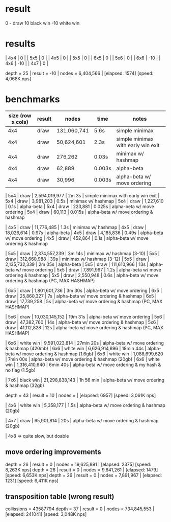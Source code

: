# result

0 - draw
10 black win
-10 white win

# results

| 4x4 |   0 |
| 5x5 |   0 |
| 4x5 |   0 |
| 5x5 |   0 |
| 6x5 |   0 |
| 5x6 |   0 |
| 6x6 | -10 |
| 4x6 | -10 |
| 4x7 |   0 |

depth = 25 | result =    -10 | nodes = 6,404,566    | [elapsed: 1574] [speed: 4,068K nps]

# benchmarks

| size (row x cols) | result | nodes | time | notes
|-|-|-|-|-|
| 4x4 | draw | 131,060,741 | 5.6s   | simple minimax
| 4x4 | draw |  50,624,601 | 2.3s   | simple minimax with early win exit
| 4x4 | draw |     276,262 | 0.03s  | minimax w/ hashmap
| 4x4 | draw |      62,889 | 0.003s | alpha-beta
| 4x4 | draw |      30,996 | 0.003s | alpha-beta w/ move ordering

| 5x4 | draw | 2,594,019,977 | 2m 3s  | simple minimax with early win exit
| 5x4 | draw |     3,981,203 | 0.5s   | minimax w/ hashmap
| 5x4 | draw |     1,227,610 | 0.1s   | alpha-beta
| 5x4 | draw |       223,881 | 0.025s | alpha-beta w/ move ordering
| 5x4 | draw |        60,113 | 0.015s | alpha-beta w/ move ordering & hashmap

| 4x5 | draw | 11,776,485 | 1.3s  | minimax w/ hashmap
| 4x5 | draw | 18,026,614 | 0.97s | alpha-beta
| 4x5 | draw |  4,185,836 | 0.49s | alpha-beta w/ move ordering
| 4x5 | draw |    452,864 | 0.1s  | alpha-beta w/ move ordering & hashmap

| 5x5 | draw | 2,374,557,239 | 3m 14s | minimax w/ hashmap (3-10)
| 5x5 | draw |   312,660,988 |    39s | minimax w/ hashmap (3-12)
| 5x5 | draw | 2,135,732,339 | 2m 05s | alpha-beta
| 5x5 | draw |   111,610,966 |    13s | alpha-beta w/ move ordering
| 5x5 | draw |     7,891,967 |   1.2s | alpha-beta w/ move ordering & hashmap
| 5x5 | draw |     2,550,948 |   0.6s | alpha-beta w/ move ordering & hashmap (PC, MAX HASHMAP)

| 6x5 | draw |  1,801,601,736 | 3m 30s | alpha-beta w/ move ordering
| 6x5 | draw |     25,860,327 |     7s | alpha-beta w/ move ordering & hashmap
| 6x5 | draw |     17,739,258 |     5s | alpha-beta w/ move ordering & hashmap (PC, MAX HASHMAP)

| 5x6 | draw | 10,030,145,152 | 19m 31s | alpha-beta w/ move ordering
| 5x6 | draw |     47,382,760 |     14s | alpha-beta w/ move ordering & hashmap
| 5x6 | draw |     41,112,828 |     12s | alpha-beta w/ move ordering & hashmap (PC, MAX HASHMAP)

| 6x6 | white win | 9,591,023,814 | 27min 20s | alpha-beta w/ move ordering & hashmap (420mb)
| 6x6 | white win | 6,626,914,896 | 18min 44s | alpha-beta w/ move ordering & hashmap (1.6gb)
| 6x6 | white win | 1,088,699,620 |  7min 00s | alpha-beta w/ move ordering & hashmap (20gb)
| 6x6 | white win | 1,316,410,640 |  6min 40s | alpha-beta w/ move ordering & my hash & no flag (1.5gb)

| 7x6 | black win | 21,298,838,143 | 1h 56 min | alpha-beta w/ move ordering & hashmap (32gb)

depth = 43 | result =     10 | nodes =  | [elapsed: 6957] [speed: 3,061K nps]

| 4x6 | white win | 5,358,177 | 1.5s | alpha-beta w/ move ordering & hashmap (20gb)

| 4x7 | draw | 65,901,814 | 20s | alpha-beta w/ move ordering & hashmap (20gb)

| 4x8 => quite slow, but doable

## move ordering improvements

depth = 26 | result =      0 | nodes = 19,625,891   | [elapsed: 2375] [speed: 8,263K nps]
depth = 26 | result =      0 | nodes = 9,841,261    | [elapsed: 1479] [speed: 6,653K nps]
depth = 26 | result =      0 | nodes = 7,891,967    | [elapsed: 1231] [speed: 6,411K nps]

## transposition table (wrong result)

collissions = 43587794
depth = 37 | result =      0 | nodes = 734,845,553  | [elapsed: 241041] [speed: 3,048K nps]